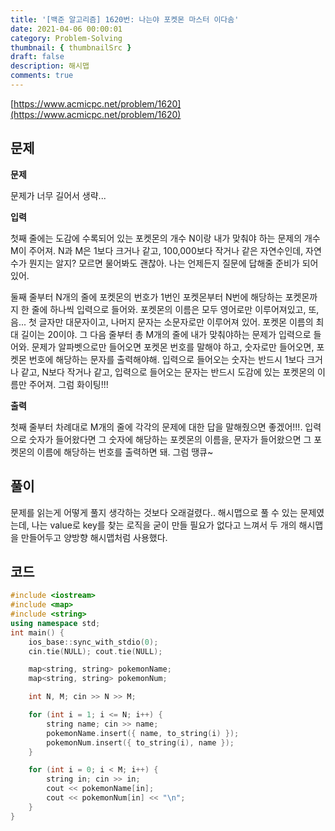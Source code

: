 ```yaml
---
title: '[백준 알고리즘] 1620번: 나는야 포켓몬 마스터 이다솜'
date: 2021-04-06 00:00:01
category: Problem-Solving
thumbnail: { thumbnailSrc }
draft: false
description: 해시맵
comments: true
---
```


[https://www.acmicpc.net/problem/1620](https://www.acmicpc.net/problem/1620)

## 문제

**문제**<br>

문제가 너무 길어서 생략...

**입력**<br>

첫째 줄에는 도감에 수록되어 있는 포켓몬의 개수 N이랑 내가 맞춰야 하는 문제의 개수 M이 주어져. N과 M은 1보다 크거나 같고, 100,000보다 작거나 같은 자연수인데, 자연수가 뭔지는 알지? 모르면 물어봐도 괜찮아. 나는 언제든지 질문에 답해줄 준비가 되어있어.

둘째 줄부터 N개의 줄에 포켓몬의 번호가 1번인 포켓몬부터 N번에 해당하는 포켓몬까지 한 줄에 하나씩 입력으로 들어와. 포켓몬의 이름은 모두 영어로만 이루어져있고, 또, 음... 첫 글자만 대문자이고, 나머지 문자는 소문자로만 이루어져 있어. 포켓몬 이름의 최대 길이는 20이야. 그 다음 줄부터 총 M개의 줄에 내가 맞춰야하는 문제가 입력으로 들어와. 문제가 알파벳으로만 들어오면 포켓몬 번호를 말해야 하고, 숫자로만 들어오면, 포켓몬 번호에 해당하는 문자를 출력해야해. 입력으로 들어오는 숫자는 반드시 1보다 크거나 같고, N보다 작거나 같고, 입력으로 들어오는 문자는 반드시 도감에 있는 포켓몬의 이름만 주어져. 그럼 화이팅!!!

**출력**<br>

첫째 줄부터 차례대로 M개의 줄에 각각의 문제에 대한 답을 말해줬으면 좋겠어!!!. 입력으로 숫자가 들어왔다면 그 숫자에 해당하는 포켓몬의 이름을, 문자가 들어왔으면 그 포켓몬의 이름에 해당하는 번호를 출력하면 돼. 그럼 땡큐~

## 풀이

문제를 읽는게 어떻게 풀지 생각하는 것보다 오래걸렸다.. 해시맵으로 풀 수 있는 문제였는데, 나는 value로 key를 찾는 로직을 굳이 만들 필요가 없다고 느껴서 두 개의 해시맵을 만들어두고 양방향 해시맵처럼 사용했다.

## 코드

```cpp
#include <iostream>
#include <map>
#include <string>
using namespace std;
int main() {
    ios_base::sync_with_stdio(0);
    cin.tie(NULL); cout.tie(NULL);

    map<string, string> pokemonName;
    map<string, string> pokemonNum;

    int N, M; cin >> N >> M;

    for (int i = 1; i <= N; i++) {
        string name; cin >> name;
        pokemonName.insert({ name, to_string(i) });
        pokemonNum.insert({ to_string(i), name });
    }

    for (int i = 0; i < M; i++) {
        string in; cin >> in;
        cout << pokemonName[in];
        cout << pokemonNum[in] << "\n";
    }
}

```
